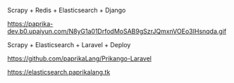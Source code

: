 
Scrapy + Redis + Elasticsearch + Django 

https://paprika-dev.b0.upaiyun.com/N8yG1a01DrfodMoSAB9gSzrJQmxnVOEo3IHsnqda.gif


Scrapy + Elasticsearch + Laravel + Deploy

https://github.com/paprikaLang/Prikango-Laravel

https://elasticsearch.paprikalang.tk